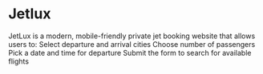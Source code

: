 # Jetlux
JetLux is a modern, mobile-friendly private jet booking website that allows users to:  Select departure and arrival cities  Choose number of passengers  Pick a date and time for departure  Submit the form to search for available flights
